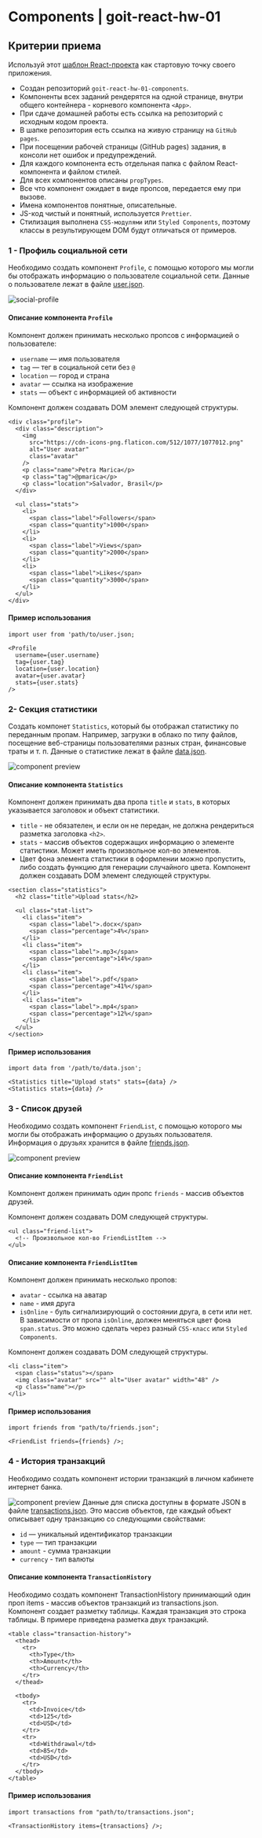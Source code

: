# Components | goit-react-hw-01
## Критерии приема
Используй этот [шаблон React-проекта](https://github.com/goitacademy/react-homework-template#readme) как стартовую точку своего приложения.

- Создан репозиторий `goit-react-hw-01-components`.
- Компоненты всех заданий рендерятся на одной странице, внутри общего контейнера - корневого компонента `<App>`.
- При сдаче домашней работы есть ссылка на репозиторий с исходным кодом проекта.
- В шапке репозитория есть ссылка на живую страницу на `GitHub pages`.
- При посещении рабочей страницы (GitHub pages) задания, в консоли нет ошибок и предупреждений.
- Для каждого компонента есть отдельная папка с файлом React-компонента и файлом стилей.
- Для всех компонентов описаны `propTypes`.
- Все что компонент ожидает в виде пропсов, передается ему при вызове.
- Имена компонентов понятные, описательные.
- JS-код чистый и понятный, используется `Prettier`.
- Стилизация выполнена `CSS-модулями` или `Styled Components`, поэтому классы в результирующем DOM будут отличаться от примеров.

### 1 - Профиль социальной сети
Необходимо создать компонент `Profile`, с помощью которого мы могли бы отображать информацию о пользователе социальной сети. Данные о пользователе лежат в файле [user.json](https://downgit.github.io/#/home?url=https:%2F%2Fgithub.com%2Fgoitacademy%2Freact-homework%2Fblob%2Fmaster%2Fhomework-01%2Fsocial-profile%2Fuser.json).

![social-profile](https://textbook.edu.goit.global/lms-react-homework/v1/img/hw-01/social-profile.png)

#### Описание компонента `Profile`
Компонент должен принимать несколько пропсов с информацией о пользователе:

- `username` — имя пользователя
- `tag` — тег в социальной сети без `@`
- `location` — город и страна
- `avatar` — ссылка на изображение
- `stats` — объект с информацией об активности

Компонент должен создавать DOM элемент следующей структуры.
```
<div class="profile">
  <div class="description">
    <img
      src="https://cdn-icons-png.flaticon.com/512/1077/1077012.png"
      alt="User avatar"
      class="avatar"
    />
    <p class="name">Petra Marica</p>
    <p class="tag">@pmarica</p>
    <p class="location">Salvador, Brasil</p>
  </div>

  <ul class="stats">
    <li>
      <span class="label">Followers</span>
      <span class="quantity">1000</span>
    </li>
    <li>
      <span class="label">Views</span>
      <span class="quantity">2000</span>
    </li>
    <li>
      <span class="label">Likes</span>
      <span class="quantity">3000</span>
    </li>
  </ul>
</div>
```

#### Пример использования
```
import user from 'path/to/user.json;

<Profile
  username={user.username}
  tag={user.tag}
  location={user.location}
  avatar={user.avatar}
  stats={user.stats}
/>
```

### 2- Секция статистики
Создать компонет `Statistics`, который бы отображал статистику по переданным пропам. Например, загрузки в облако по типу файлов, посещение веб-страницы пользователями разных стран, финансовые траты и т. п. Данные о статистике лежат в файле [data.json](https://downgit.github.io/#/home?url=https:%2F%2Fgithub.com%2Fgoitacademy%2Freact-homework%2Fblob%2Fmaster%2Fhomework-01%2Fstatistics%2Fdata.json).

![component preview](https://textbook.edu.goit.global/lms-react-homework/v1/img/hw-01/statistics.jpg)

#### Описание компонента `Statistics`
Компонент должен принимать два пропа `title` и `stats`, в которых указывается заголовок и объект статистики.

- `title` - не обязателен, и если он не передан, не должна рендериться разметка заголовка `<h2>`.
- `stats` - массив объектов содержащих информацию о элементе статистики. Может иметь произвольное кол-во элементов.
- Цвет фона элемента статистики в оформлении можно пропустить, либо создать функцию для генерации случайного цвета.
Компонент должен создавать DOM элемент следующей структуры.
```
<section class="statistics">
  <h2 class="title">Upload stats</h2>

  <ul class="stat-list">
    <li class="item">
      <span class="label">.docx</span>
      <span class="percentage">4%</span>
    </li>
    <li class="item">
      <span class="label">.mp3</span>
      <span class="percentage">14%</span>
    </li>
    <li class="item">
      <span class="label">.pdf</span>
      <span class="percentage">41%</span>
    </li>
    <li class="item">
      <span class="label">.mp4</span>
      <span class="percentage">12%</span>
    </li>
  </ul>
</section>
```
#### Пример использования
```
import data from '/path/to/data.json';

<Statistics title="Upload stats" stats={data} />
<Statistics stats={data} />
```
### 3 - Список друзей
Необходимо создать компонент `FriendList`, с помощью которого мы могли бы отображать информацию о друзьях пользователя. Информация о друзьях хранится в файле [friends.json](https://downgit.github.io/#/home?url=https:%2F%2Fgithub.com%2Fgoitacademy%2Freact-homework%2Fblob%2Fmaster%2Fhomework-01%2Ffriend-list%2Ffriends.json).

![component preview](https://textbook.edu.goit.global/lms-react-homework/v1/img/hw-01/friend-list.jpg)
#### Описание компонента `FriendList`
Компонент должен принимать один пропс `friends` - массив объектов друзей.

Компонент должен создавать DOM следующей структуры.
```
<ul class="friend-list">
  <!-- Произвольное кол-во FriendListItem -->
</ul>
```
#### Описание компонента `FriendListItem`
Компонент должен принимать несколько пропов:

- `avatar` - ссылка на аватар
- `name` - имя друга
- `isOnline` - буль сигнализирующий о состоянии друга, в сети или нет.
В зависимости от пропа `isOnline`, должен меняться цвет фона `span.status`. Это можно сделать через разный `CSS-класс` или `Styled Components`.

Компонент должен создавать DOM следующей структуры.
```
<li class="item">
  <span class="status"></span>
  <img class="avatar" src="" alt="User avatar" width="48" />
  <p class="name"></p>
</li>
```
#### Пример использования
```
import friends from "path/to/friends.json";

<FriendList friends={friends} />;
```
### 4 - История транзакций
Необходимо создать компонент истории транзакций в личном кабинете интернет банка.

![component preview](https://textbook.edu.goit.global/lms-react-homework/v1/img/hw-01/transactions.jpg)
Данные для списка доступны в формате JSON в файле [transactions.json](https://downgit.github.io/#/home?url=https:%2F%2Fgithub.com%2Fgoitacademy%2Freact-homework%2Fblob%2Fmaster%2Fhomework-01%2Ftransaction-history%2Ftransactions.json). Это массив объектов, где каждый объект описывает одну транзакцию со следующими свойствами:

- `id` — уникальный идентификатор транзакции
- `type` — тип транзакции
- `amount` - сумма транзакции
- `currency` - тип валюты

#### Описание компонента `TransactionHistory`
Необходимо создать компонент TransactionHistory принимающий один проп items - массив объектов транзакций из transactions.json. Компонент создает разметку таблицы. Каждая транзакция это строка таблицы. В примере приведена разметка двух транзакций.
```
<table class="transaction-history">
  <thead>
    <tr>
      <th>Type</th>
      <th>Amount</th>
      <th>Currency</th>
    </tr>
  </thead>

  <tbody>
    <tr>
      <td>Invoice</td>
      <td>125</td>
      <td>USD</td>
    </tr>
    <tr>
      <td>Withdrawal</td>
      <td>85</td>
      <td>USD</td>
    </tr>
  </tbody>
</table>
```
#### Пример использования
```
import transactions from "path/to/transactions.json";

<TransactionHistory items={transactions} />;
```